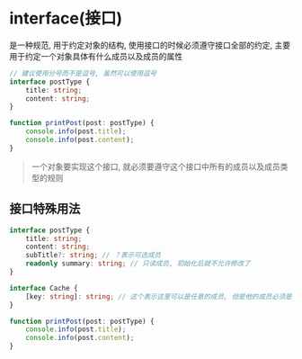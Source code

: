 # interface(接口)

是一种规范, 用于约定对象的结构, 使用接口的时候必须遵守接口全部的约定, 主要用于约定一个对象具体有什么成员以及成员的属性

```typeScript
// 建议使用分号而不是逗号, 虽然可以使用逗号
interface postType {
    title: string;
    content: string;
}

function printPost(post: postType) {
    console.info(post.title);
    console.info(post.content);
}
```

> 一个对象要实现这个接口, 就必须要遵守这个接口中所有的成员以及成员类型的规则

## 接口特殊用法

```typeScript
interface postType {
    title: string;
    content: string;
    subTitle?: string; // ？表示可选成员
    readonly summary: string; // 只读成员, 初始化后就不允许修改了
}

interface Cache {
    [key: string]: string; // 这个表示这里可以是任意的成员, 但是他的成员必须是string类型的键和string类型的值
}

function printPost(post: postType) {
    console.info(post.title);
    console.info(post.content);
}
```